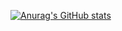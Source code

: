 [![Anurag's GitHub stats](https://github-readme-stats.vercel.app/api?username=MiqueasAguirreANX&show_icons=true&count_private=true)](https://github.com/anuraghazra/github-readme-stats)
